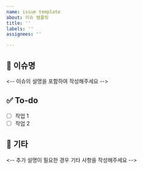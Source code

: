 ```yaml
---
name: issue template
about: 이슈 템플릿
title: ''
labels: ''
assignees: ''

---
```


## 📌 이슈명
<-- 이슈의 설명을 포함하여 작성해주세요 -->

## ✅ To-do
- [ ] 작업 1
- [ ] 작업 2

## 🔎 기타
<-- 추가 설명이 필요한 경우 기타 사항을 작성해주세요 -->
